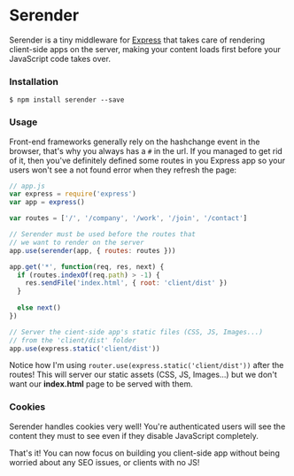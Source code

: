 Serender
========

Serender is a tiny middleware for [Express](http://expressjs.com/) that takes care of rendering client-side apps on the server, making your content loads first before your JavaScript code takes over.

### Installation

```
$ npm install serender --save
```

### Usage

Front-end frameworks generally rely on the hashchange event in the browser, that's why you always has a ```#``` in the url. If you managed to get rid of it, then you've definitely defined some routes in you Express app so your users won't see a not found error when they refresh the page:

```javascript
// app.js
var express = require('express')
var app = express()

var routes = ['/', '/company', '/work', '/join', '/contact']

// Serender must be used before the routes that
// we want to render on the server
app.use(serender(app, { routes: routes }))

app.get('*', function(req, res, next) {
  if (routes.indexOf(req.path) > -1) {
    res.sendFile('index.html', { root: 'client/dist' })
  }
  
  else next()
})

// Server the cient-side app's static files (CSS, JS, Images...)
// from the 'client/dist' folder
app.use(express.static('client/dist'))
```

Notice how I'm using ```router.use(express.static('client/dist'))``` after the routes! This will server our static assets (CSS, JS, Images...) but we don't want our **index.html** page to be served with them.

### Cookies

Serender handles cookies very well! You're authenticated users will see the content they must to see even if they disable JavaScript completely.

That's it! You can now focus on building you client-side app without being worried about any SEO issues, or clients with no JS!